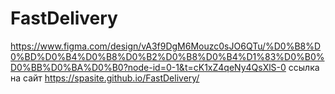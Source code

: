 # FastDelivery
https://www.figma.com/design/vA3f9DgM6Mouzc0sJO6QTu/%D0%B8%D0%BD%D0%B4%D0%B8%D0%B2%D0%B8%D0%B4%D1%83%D0%B0%D0%BB%D0%BA%D0%B0?node-id=0-1&t=cK1xZ4qeNy4QsXlS-0
ссылка на сайт
https://spasite.github.io/FastDelivery/
